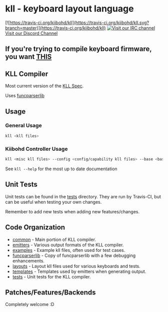 kll - keyboard layout language
==============================

[![https://travis-ci.org/kiibohd/kll](https://travis-ci.org/kiibohd/kll.svg?branch=master)](https://travis-ci.org/kiibohd/kll)
[![Visit our IRC channel](https://kiwiirc.com/buttons/irc.freenode.net/input.club.png)](https://kiwiirc.com/client/irc.freenode.net/#input.club)
[Visit our Discord Channel](https://discord.gg/GACJa4f)

## If you're trying to compile keyboard firmware, you want [THIS](https://github.com/kiibohd/controller/)



KLL Compiler
------------

Most current version of the [KLL Spec](https://github.com/kiibohd/kll-spec).

Uses [funcparserlib](https://code.google.com/p/funcparserlib/)



Usage
-----

### General Usage

```bash
kll <kll files>
```

### Kiibohd Controller Usage

```bash
kll <misc kll files> --config <config/capability kll files> --base <basemap kll files) --default <default layer kll files> --partial <partial layer 1 kll files> --partial <partial layer 2 kll files>
```

See `kll --help` for the most up to date documentation



Unit Tests
----------

Unit tests can be found in the [tests](tests) directory.
They are run by Travis-CI, but can be useful when testing your own changes.

Remember to add new tests when adding new features/changes.



Code Organization
-----------------

* [common](common) - Main portion of KLL compiler.
* [emitters](emitters) - Various output formats of the KLL compiler.
* [examples](examples) - Example kll files, often used for test cases.
* [funcparserlib](funcparserlib) - Copy of funcparserlib with a few debugging enhancements.
* [layouts](layouts) - Layout kll files used for various keyboards and tests.
* [templates](templates) - Templates used by emitters when generating output.
* [tests](tests) - Unit tests for the KLL compiler.



Patches/Features/Backends
-------------------------

Completely welcome :D
